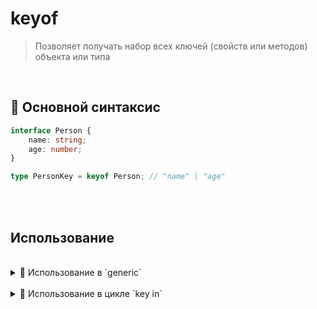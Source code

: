 # keyof
> Позволяет получать набор всех ключей (свойств или методов) объекта или типа

<br>

## 🚩 Основной синтаксис
```typescript
interface Person {
    name: string;
    age: number;
}

type PersonKey = keyof Person; // "name" | "age"

```       

<br>
<br>

## Использование

<br>

<details>
<summary>🔹 Использование в `generic`</summary>

<br>
    
```typescript
interface Person {
    name: string;
    age: number;
}

function getProperty<T, K extends keyof T>(obj: T, key: K): T[K] {
    return obj[key];
}

const person: Person = {
    name: "Alice",
    age: 30
};

const nameValue = getProperty(person, "name"); // nameValue - 'Alice'
const ageValue = getProperty(person, "age");   // ageValue - 30

```
<br>

🎯 `T` содержит типизированый объект `{name: string, age: number}`

🎯 `K` при помощи `keyof` вынимает все ключи в виде строки из `T`  `'name' | 'age'`  

🎯 Вторым аргументом функции может быть только `ключ`, который есть в `объекте` первого аргумента

</details>

<br>    

<details>
<summary>🔹 Использование в цикле `key in`</summary>

<br>
    
```typescript
type FormProps = {
  name: string,
  age: number
}

type ValidationScheme<T> = {
  [K in keyof T]: {
      value: T[K],
      check: boolean,
      inputName: K
  }
}

type ValidationSchemeForm = ValidationScheme<FormProps>
```  
🎯 `FormProps` содержит имена инпутов формы, и тип их значения    

🎯 `ValidationScheme` служит как динамический генератор типов, параметров для каждого из инпута формы  

🎯 `ValidationSchemeForm` соеденительное звено, которое прокидывает через `generic`, все инпуты в генератор  

<br>

<details>
<summary>[K in keyof T]</summary>

<br>

🎯 `keyof T` получает все ключи из полученного `generic` 👉🏼 (`'name' | 'age'`)  

🎯 Все ключи перебираються в цикле, создавая новый типизированный объект с свойствами `{value: T[K], check: boolean, inputName: K}`   

🎯 В переменную `K` по очередно попадают все ключи из `keyof T`: `'name', 'age'`   

🎯 Имея ключ, можно получить и значение каждого ключа из `generic`, это происходит в переменной `value: T[K]`

```typescript
type ValidationSchemeForm = { // => результат работы K in keyof T 
     name: {
            value: string;
            check: boolean;
            inputName: "name";
     },
     age: {
         value: number;
         check: boolean;
         inputName: "age";
     }
}
```
</details>
</details>

